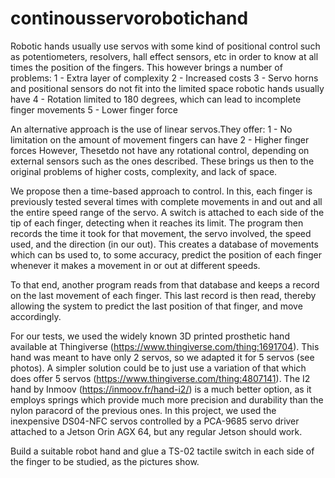 # continousservorobotichand
Robotic hands usually use servos with some kind of positional control such as potentiometers, resolvers, hall effect sensors, etc in order to know at all times the position of the fingers. This however brings a number of problems:
1 - Extra layer of complexity
2 - Increased costs
3 - Servo horns and positional sensors do not fit into the limited space robotic hands usually have
4 - Rotation limited to 180 degrees, which can lead to incomplete finger movements
5 - Lower finger force

An alternative approach is the use of linear servos.They offer:
1 - No limitation on the amount of movement fingers can have
2 - Higher finger forces
However, Thesetdo not have any rotational control, depending on external sensors such as the ones described. These brings us then to the original problems of higher costs, complexity, and lack of space.

We propose then a time-based approach to control. In this, each finger is previously tested several times with complete movements in and out and all the entire speed range of the servo. A switch is attached to each side of the tip of each finger, detecting when it reaches its limit. The program then records the time it took for that movement, the servo involved, the speed used, and the direction (in our out). This creates a database of movements which can bs used to, to some accuracy, predict the position of each finger whenever it makes a movement in or out at different speeds. 

To that end, another program reads from that database and keeps a record on the last movement of each finger. This last record is then read, thereby allowing the system to predict the last position of that finger, and move accordingly.

For our tests, we used the widely known 3D printed prosthetic hand available at Thingiverse (https://www.thingiverse.com/thing:1691704). This hand was meant to have only 2 servos, so we adapted it for 5 servos (see photos). A simpler solution could be to just use a variation of that which does offer 5 servos (https://www.thingiverse.com/thing:4807141). The I2 hand by Inmoov (https://inmoov.fr/hand-i2/) is a much better option, as it employs springs which provide much more precision and durability than the nylon paracord of the previous ones. In this project, we used the inexpensive DS04-NFC servos controlled by a PCA-9685 servo driver attached to a Jetson Orin AGX 64, but any regular Jetson should work.

Build a suitable robot hand and glue a TS-02 tactile switch in each side of the finger to be studied, as the pictures show. 
